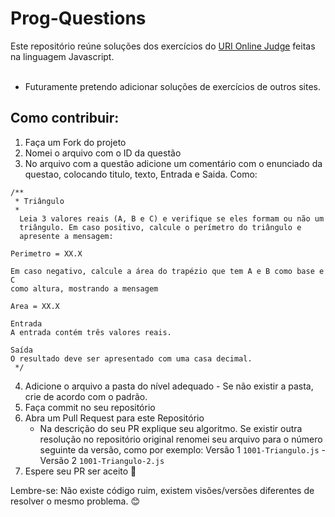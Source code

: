 # Prog-Questions
Este repositório reúne soluções dos exercícios do [URI Online Judge](https://www.urionlinejudge.com.br/) feitas na linguagem Javascript. <br/><br/>
- Futuramente pretendo adicionar soluções de exercícios de outros sites.

## Como contribuir:
1. Faça um Fork do projeto
2. Nomei o arquivo com o ID da questão
3. No arquivo com a questão adicione um comentário com o enunciado da questao, colocando titulo, texto, Entrada e Saida. Como:

```
/**
 * Triângulo
 * 
  Leia 3 valores reais (A, B e C) e verifique se eles formam ou não um 
  triângulo. Em caso positivo, calcule o perímetro do triângulo e 
  apresente a mensagem:

Perimetro = XX.X

Em caso negativo, calcule a área do trapézio que tem A e B como base e C 
como altura, mostrando a mensagem

Area = XX.X

Entrada
A entrada contém três valores reais.

Saída
O resultado deve ser apresentado com uma casa decimal.
 */
```
4. Adicione o arquivo a pasta do nível adequado - Se não existir a pasta, crie de acordo com o padrão.
5. Faça commit no seu repositório
6. Abra um Pull Request para este Repositório
    - Na descrição do seu PR explique seu algoritmo. Se existir outra resolução no repositório original renomei seu arquivo para o número seguinte da versão, como por exemplo: Versão 1 `1001-Triangulo.js` - Versão 2 `1001-Triangulo-2.js`
7. Espere seu PR ser aceito :rocket:

Lembre-se: Não existe código ruim, existem visões/versões diferentes de resolver o mesmo problema. :blush:
